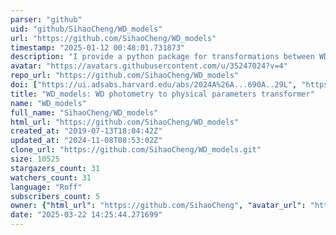 ```yaml
---
parser: "github"
uid: "github/SihaoCheng/WD_models"
url: "https://github.com/SihaoCheng/WD_models"
timestamp: "2025-01-12 00:48:01.731873"
description: "I provide a python package for transformations between WD photometry (Gaia, SDSS, WISE, and many more) and physical parameters, based on interpolation of existing atmosphere grid and cooling models. If you use this tool, please cite this website and the corresponding papers of atmosphere grid (synthetic colors) and cooling models. "
avatar: "https://avatars.githubusercontent.com/u/35247024?v=4"
repo_url: "https://github.com/SihaoCheng/WD_models"
doi: ["https://ui.adsabs.harvard.edu/abs/2024A%26A...690A..29L", "https://ui.adsabs.harvard.edu/abs/2019ApJ...886..100C", "https://ui.adsabs.harvard.edu/abs/2024ascl.soft12016C/abstract"]
title: "WD_models: WD photometry to physical parameters transformer"
name: "WD_models"
full_name: "SihaoCheng/WD_models"
html_url: "https://github.com/SihaoCheng/WD_models"
created_at: "2019-07-13T18:04:42Z"
updated_at: "2024-11-08T08:53:02Z"
clone_url: "https://github.com/SihaoCheng/WD_models.git"
size: 10525
stargazers_count: 31
watchers_count: 31
language: "Roff"
subscribers_count: 5
owner: {"html_url": "https://github.com/SihaoCheng", "avatar_url": "https://avatars.githubusercontent.com/u/35247024?v=4", "login": "SihaoCheng", "type": "User"}
date: "2025-03-22 14:25:44.271699"
---
```

